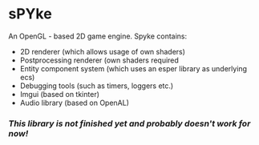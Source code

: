 # sPYke
An OpenGL - based 2D game engine. Spyke contains:
* 2D renderer (which allows usage of own shaders)
* Postprocessing renderer (own shaders required
* Entity component system (which uses an esper library as underlying ecs)
* Debugging tools (such as timers, loggers etc.)
* Imgui (based on tkinter)
* Audio library (based on OpenAL)

### _This library is not finished yet and probably doesn't work for now!_
